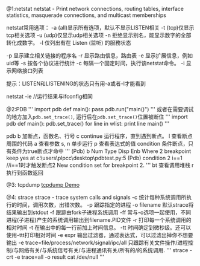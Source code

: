 @1:netstat
netstat - Print network connections, routing tables, interface statistics,
masquerade connections, and multicast memberships

netstat常用选项：
-a (all)显示所有选项，默认不显示LISTEN相关
-t (tcp)仅显示tcp相关选项
-u (udp)仅显示udp相关选项
-n 拒绝显示别名，能显示数字的全部转化成数字。
-l 仅列出有在 Listen (监听) 的服務状态

-p 显示建立相关链接的程序名
-r 显示路由信息，路由表
-e 显示扩展信息，例如uid等
-s 按各个协议进行统计
-c 每隔一个固定时间，执行该netstat命令。
-i 显示网络接口列表

提示：LISTEN和LISTENING的状态只有用-a或者-l才能看到

netstat -ie //运行结果与ifconfig相同

@2:PDB
'''
import pdb
def main():
	pass
pdb.run("main()")
'''
或者在需要调试的地方加入`pdb.set_trace()`, 运行后在`pdb.set_trace()`位置被断住
'''
import pdb
def main():
    pdb.set_trace()
    for line in wlist:
        print line
main()
'''

pdb
b 加断点，函数名、行号
c continue 运行程序，直到遇到断点。
l 查看断点周围的代码
a 查看参数
s, n 单步运行
p 查看表达式的值
condition 条件断点，只有条件为true断点才命中
'''
(Pdb) b
Num Type         Disp Enb   Where
2   breakpoint   keep yes   at c:\users\plpcc\desktop\pdbtest.py:5
(Pdb) condition 2 i==1   //i==1时才触发断点2
New condition set for breakpoint 2.
'''
bt 查看调用堆栈
r 执行到函数返回

@3: tcpdump
[tcpdump Demo](http://www.cnblogs.com/lxw0109/p/tcpdump.html)

@4: strace
strace - trace system calls and signals
-c	统计每种系统调用所执行的时间，调用次数，出错次数。
-p	跟踪指定的进程
-o filename 默认strace将结果输出到stdout
-f	跟踪由fork子进程系统调用
-ff	常与-o选项一起使用，不同进程(子进程)产生的系统调用输出到filename.PID文件
-r	打印每一个系统调用的相对时间
-t	在输出中的每一行前加上时间信息。 -tt 时间确定到微秒级。还可以使用-ttt打印相对时间
-e expr 输出过滤器，通过表达式，可以过滤出掉你不想要输出
-e trace=file/process/network/signal/ipc/all	只跟踪有关文件操作/进程控制/与网络有关/与系统信号有关/与进程通讯有关/所有的/的系统调用. 
'''
strace -crt -e trace=all -o result cat /dev/null
'''
